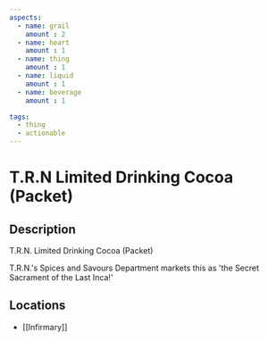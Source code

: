 ```yaml
---
aspects: 
  - name: grail
    amount : 2
  - name: heart
    amount : 1
  - name: thing
    amount : 1
  - name: liquid
    amount : 1
  - name: beverage
    amount : 1

tags:
  - thing
  - actionable
---
```


# T.R.N Limited Drinking Cocoa (Packet)

## Description
T.R.N. Limited Drinking Cocoa (Packet)

T.R.N.'s Spices and Savours Department markets this as 'the Secret Sacrament of the Last Inca!'
## Locations
- [[Infirmary]]